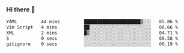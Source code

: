 ### Hi there 👋

<!--
**gustavkrist/gustavkrist** is a ✨ _special_ ✨ repository because its `README.md` (this file) appears on your GitHub profile.

Here are some ideas to get you started:

- 🔭 I’m currently working on ...
- 🌱 I’m currently learning ...
- 👯 I’m looking to collaborate on ...
- 🤔 I’m looking for help with ...
- 💬 Ask me about ...
- 📫 How to reach me: ...
- 😄 Pronouns: ...
- ⚡ Fun fact: ...
-->

<!--START_SECTION:waka-->

```txt
YAML         44 mins         █████████████████████▒░░░   85.86 %
Vim Script   4 mins          ██░░░░░░░░░░░░░░░░░░░░░░░   08.66 %
XML          2 mins          █▒░░░░░░░░░░░░░░░░░░░░░░░   04.71 %
S            0 secs          ░░░░░░░░░░░░░░░░░░░░░░░░░   00.58 %
gitignore    0 secs          ░░░░░░░░░░░░░░░░░░░░░░░░░   00.19 %
```

<!--END_SECTION:waka-->
